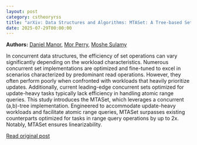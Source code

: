 ```yaml
---
layout: post
category: cstheoryrss
title: "arXiv: Data Structures and Algorithms: MTASet: A Tree-based Set for Efficient Range Queries in Update-heavy"
date: 2025-07-29T00:00:00
---
```


**Authors:** [Daniel Manor](https://dblp.uni-trier.de/search?q=Daniel+Manor), [Mor Perry](https://dblp.uni-trier.de/search?q=Mor+Perry), [Moshe Sulamy](https://dblp.uni-trier.de/search?q=Moshe+Sulamy)

In concurrent data structures, the efficiency of set operations can vary
significantly depending on the workload characteristics. Numerous concurrent
set implementations are optimized and fine-tuned to excel in scenarios
characterized by predominant read operations. However, they often perform
poorly when confronted with workloads that heavily prioritize updates.
Additionally, current leading-edge concurrent sets optimized for update-heavy
tasks typically lack efficiency in handling atomic range queries. This study
introduces the MTASet, which leverages a concurrent (a,b)-tree implementation.
Engineered to accommodate update-heavy workloads and facilitate atomic range
queries, MTASet surpasses existing counterparts optimized for tasks in range
query operations by up to 2x. Notably, MTASet ensures linearizability.

[Read original post](http://arxiv.org/abs/2507.20041v1)
